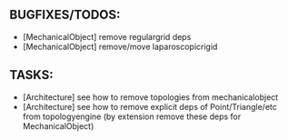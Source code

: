 ## BUGFIXES/TODOS:
 - [MechanicalObject] remove regulargrid deps 
 - [MechanicalObject] remove/move laparoscopicrigid

## TASKS:
 - [Architecture] see how to remove topologies from mechanicalobject
 - [Architecture] see how to remove explicit deps of Point/Triangle/etc from topologyengine (by extension remove these deps for MechanicalObject)